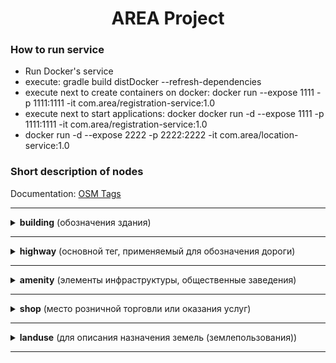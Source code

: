 # <center> AREA Project </center> #

### How to run service ###

* Run Docker's service
* execute: gradle build distDocker --refresh-dependencies
* execute next to create containers on docker: docker run --expose 1111 -p 1111:1111 -it com.area/registration-service:1.0
* execute next to start applications: docker docker run -d --expose 1111 -p 1111:1111 -it com.area/registration-service:1.0
* docker run -d --expose 2222 -p 2222:2222 -it com.area/location-service:1.0

### Short description of nodes ###
Documentation: [OSM Tags](https://taginfo.openstreetmap.org/)

---------------------------

<details>
    <summary> <b>building</b> (обозначения здания) </summary>

  | key  | value |
  | ---  | --- |
  | house           | Жилое здание обычно предназначенное для одной семьи |
  | residential	    | Общий тег для жилых зданий |
  |	garage          | |
  |	garages         | |
  |	apartments      | Здание разделенное на отдельные жилые помещения, часто на разных этажах. Может иметь магазины розничной торговли на нижних этажах |
  |	hut	            | Небольшая грубая постройка |
  |	industrial      | Производственное здание |
  |	detached        | Частный жилой дом |
  |	shed            | | 
  |	roof            | Для зданий в виде крыши, открытых хотя бы с двух сторон |
  | commercial      | Места деловой активности |
  |	terrace         | The outline of a linear row of residential dwellings, each of which normally has its own entrance, which form a terrace ("row-house" or "townhouse" in North American English) |
  |	school          | Здание школы |
  |	retail          | Здание, главным образом предназначенное для продажи товаров |
  |	greenhouse      | Сооружение для выращивания растений |
  |	construction    | Строящееся здание |
  |	farm_auxiliary  | A building on a farm that is not a dwelling |
  |	church          | Здание, построенное как церковь |
  |	barn            | Сельскохозяйственная постройка, используемая как хранилище и как крытое рабочее место |
  |	warehouse       | Коммерческое здание для хранения товаров |
  |	service         | Служебные постройки с работающим оборудованием, не предназначенные для нахождения внутри людей |
  |	cabin           | Небольшой, грубо построенный дом, обычно в сельской местности |

</details>
  
---------------------------
 
<details>
    <summary> <b>highway</b> (основной тег, применяемый для обозначения дороги) </summary>

  | key  | value |
  | ---  | --- |
  | residential     | Именованные дороги, которые проходят вокруг и между жилых зон, а также используются для подъезда к ним |
  | service         | Служебная дорога — используется для подъезда к зданию, придорожной станции технического обслуживания (СТО), пляжу, кемпингу, промышленной недвижимости, бизнес-парку и т. д. (не улица и не переулок!) |
  |	track           | Дороги сельскохозяйственного назначения, лесные дороги, неофициальные грунтовки |
  |	unclassified    | В России - дороги, образующие соединительную сеть дорог вне населённых пунктов, и обычные улицы в населённых пунктах. В других государствах - нежилые улицы или дороги |
  |	footway         | Для обозначения пешеходных дорожек, выделенных или исключительно или в основном для пешеходов |
  |	path            | Общее обозначение тропы |
  |	tertiary        | Наиболее важные автомобильные дороги местного значения, которыми соединяются сёла |
  |	secondary       | Дороги, соединяющие крупные населённые пункты |
  |	crossing        | В этом месте пешеходы могут переходить через дорогу, например по переходу типа "Зебра" |
  |	primary         | Дорога, соединяющая большие города |
  |	bus_stop        | Обозначение остановок автобусов общественного транспорта |
  |	turning_circle  | Обычно, но не обязательно расширенное место в конце дороги, предназначенное для более удобного разворота автотранспорта |
  |	traffic_signals	| Светофор для регулировки движения |
  |	cycleway		| Для указания обозначенных знаками велодорожек, выделенных для передвижения преимущественно или только на велосипеде |
  |	living_street   | Улицы (не дворовые дороги), обозначенные знаками 5.21 и 5.22 "Жилая зона" |
  |	trunk           | Автомобильная трасса. Важная дорога, тем не менее, не являющаяся автомагистралью |
  |	street_lamp     | A single pole with one or more lights to illuminate the street |
  |	steps           | Лестницы и лестничные пролёты |
  |	motorway        | Автомагистрали — автодороги с большой пропускной способностью, разработанные для быстрого движения по ним |
  |	motorway_link   | Съезд/въезд на автомагистраль, часть дорожно-транспортной развязки" (наклонные съезды/въезды, пандусы) |
  |	pedestrian      | Для обозначения дорог, предназначенных в основном или исключительно для пешеходов (часто это бывают торговые зоны, пешеходные зоны) |
  |	stop            | Используется для обозначения знака "Проезд без остановки запрещён" |
  |	road            | Дорога, статус которой не известен |

</details>

---------------------------
 
<details>
    <summary> <b>amenity</b> (элементы инфраструктуры, общественные заведения) </summary>

  | key  | value |
  | ---  | --- |
  | parking             | Место для стоянки автомобилей |
  | place_of_worship    | Все места, где проводятся религиозные службы |
  |	school              | Среднее общеобразовательное учебное заведение - школа, гимназия, лицей |
  | bench               | Лавочки или подобное |
  | restaurant          | Предприятие общественного питания с широким ассортиментом блюд сложного приготовления, где посетители сидят за столиками и их обслуживают официанты |
  | fuel                | Автозаправочная станция (АЗС) |
  |	cafe                | Общее название мест с сидячими местами, продающие напитки и легких закусок и/или снэков |
  |	fast_food           | В этих заведениях торгуют едой быстрого питания (фаст-фуд) и продают еду на вынос |
  |	bank                | Отделение банка |
  |	post_box            | |
  | waste_basket        | Урна это небольшой контейнер, приспособленный для того, чтобы в него пешеходы, выбрасывали мелкий мусор |
  | pharmacy            | Аптека |
  | recycling           | Пункт приёма отходов для переработки |
  | bicycle_parking     | Место парковки велосипедов |
  | kindergarten        | Для обозначения детских садов |
  | toilets             | Общественные туалеты. Может взиматься плата за пользование |
  | shelter             | Небольшой объект для защиты от неблагоприятных погодных условий |
  | grave_yard          | Используется для обозначения graveyard (небольших захоронений) |
  | drinking_water      | Кранчик с питьевой водой либо похожий объект |
  | post_office         | Место откуда можно получить или отправить письма и посылки |
  | hospital            | Больницы, госпитали |
  | pub                 | Паб, тихий бар |
  | atm                 | Банкомат |

</details>

---------------------------

<details>
    <summary> <b>shop</b> (место розничной торговли или оказания услуг) </summary>

  | key  | value |
  | ---  | --- |
  | convenience     | Магазин у дома. Мини-маркет. Небольшой местный магазин с ограниченным набором продуктов |
  | supermarket     | Большой магазин продуктов и непродовольственных товаров |
  |	clothes         | Магазин, в котором продают одежду |
  | hairdresser     | Парикмахерская |
  | bakery          | Хлебный магазин, булочная, пекарня с магазином |
  | car_repair      | Автомастерская, автосервис |
  |	yes             | A shop of unspecified type |
  |	car             | Автосалон |
  |	kiosk           | Небольшой магазинчик, в котором через окошко продаются журналы, табачные изделия, газеты, сладости, подарки и открытки |
  |	butcher         | Мясник, колбасный цех или магазин |
  | florist         | Цветочный магазин |
  | hardware        | Магазин инструментов, крепежа |
  | doityourself    | Магазин по продаже стройматериалов, метизов, фурнитуры и т.п., "Сделай сам" |
  | furniture       | Мебельный магазин |
  | beauty          | Магазины ухода за внешностью кроме парикмахерских: маникюрный салон, солярий, массаж, спа |
  | mall            | Несколько магазинов в одном здании с общей ифраструктурой |
  | electronics     | Магазин по продаже бытовой электроники и техники |
  | shoes           | Обувной магазин |
  | alcohol         | Магазин торгующий спиртными напитками |
  | mobile_phone    | Магазин в основном продающий телефоны и аксессуары |
  | bicycle         | Магазин, где вы можете купить или отремонтировать ваш велосипед, а также приобрести для него запчасти |
  | car_parts       | Автозапчасти |
  | books           | Книжный магазин |

</details>

---------------------------

<details>
    <summary> <b>landuse</b> (для описания назначения земель (землепользования)) </summary>

  | key  | value |
  | ---  | --- |
  | residential                 | Участок с преобладанием многоквартирных или личных жилых домов |
  | farmland                    | Area of farmland used for tillage and pasture |
  |	forest                      | Обслуживаемый лес или лесопосадки |
  | grass                       | Место, предназначенное для того, что бы там росла трава |
  | meadow                      | Луга, пастбища скота, сенокосные луга |
  | farmyard                    | Area of land with farm buildings (farmhouse, dwellings, farmsteads, sheds, stables, barns, equipment sheds, feed bunker) |
  |	orchard                     | Используется, чтобы пометить специальные посадки деревьев или кустарников для поддержания производства продуктов питания |
  |	industrial                  | Области, преимущественно занятые заводами, фабриками или складами |
  |	reservoir                   | Искусственный водоем. Может быть закрытым и открытым |
  |	vineyard                    | Виноградники |
  | cemetery                    | Используется для обозначения кладбища |
  | allotments                  | Участок земли выделенный под сады или огороды. Земельный надел для выращивания овощей, фруктов, цветов |
  | commercial                  | |
  | basin                       | Искусственные водоёмы |
  | retail                      | |
  | quarry                      | Добыча полезных ископаемых |
  | construction                | Области строительства |
  | village_green               | На поселковой площади является центром деревни; [[wiktionary:village green]], [[wikipedia:Village green]] |
  | brownfield                  | Земли, запланированные для новой застройки |
  | farm                        | Сельскохозяйственные угодья, территории для выращивания сельскохозяйственных культур (овощи, злаковые культуры, цветы), выпаса животных |
  | garages                     | Гаражные комплексы |
  | recreation_ground           | Открытые зеленые пространства для общего отдыха, которые могут включать площадки, сетки и так далее, как правило, муниципальные, но также, возможно, частные, в колледжах или компаниях |
  | greenhouse_horticulture     | Площадь земли используемая для выращивания растений в теплицах |

</details>

---------------------------